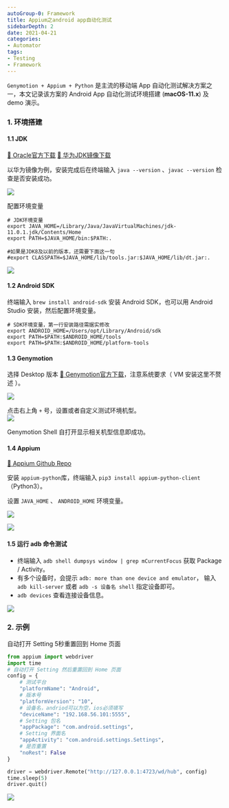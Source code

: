 ```yaml
---
autoGroup-0: Framework
title: Appium之android app自动化测试
sidebarDepth: 2
date: 2021-04-21
categories:
- Automator
tags:
- Testing
- Framework
---
```


`Genymotion + Appium + Python` 是主流的移动端 App 自动化测试解决方案之一，本文记录该方案的 Android App 自动化测试环境搭建 (**macOS-11.x**) 及 demo 演示。

### 1. 环境搭建

#### 1.1 JDK

[:link: Oracle官方下载](https://www.oracle.com/java/technologies/javase-jdk11-downloads.html)
[:link: 华为JDK镜像下载](https://mirrors.huaweicloud.com/java/jdk/11.0.1+13/)   

以华为镜像为例，安装完成后在终端输入 `java --version` 、`javac --version` 检查是否安装成功。

![](https://tva1.sinaimg.cn/large/008i3skNly1gqtmn9pusfj30sw0iwdgw.jpg)  

配置环境变量
```shell
# JDK环境变量
export JAVA_HOME=/Library/Java/JavaVirtualMachines/jdk-11.0.1.jdk/Contents/Home    
export PATH=$JAVA_HOME/bin:$PATH:.

#如果是JDK8及以前的版本，还需要下面这一句
#export CLASSPATH=$JAVA_HOME/lib/tools.jar:$JAVA_HOME/lib/dt.jar:.
```
![](https://tva1.sinaimg.cn/large/008i3skNly1gqtmc4qfdpj30sw0jlmy2.jpg)

#### 1.2 Android SDK
终端输入 `brew install android-sdk` 安装 Android SDK，也可以用 Android Studio 安装，然后配置环境变量。

```shell
# SDK环境变量，第一行安装路径需据实修改
export ANDROID_HOME=/Users/opt/Library/Android/sdk
export PATH=$PATH:$ANDROID_HOME/tools
export PATH=$PATH:$ANDROID_HOME/platform-tools
```

#### 1.3 Genymotion
选择 Desktop 版本 [:link: Genymotion官方下载](https://www.genymotion.com/download/)，注意系统要求（ VM 安装这里不赘述 ）。   

![](https://tva1.sinaimg.cn/large/008i3skNly1gqtmi1g9kaj30sw0gr0to.jpg)   

点击右上角 `+` 号，设置或者自定义测试环境机型。      
![](https://tva1.sinaimg.cn/large/008i3skNly1gqtmifqmpfj30sw0k9mze.jpg)

Genymotion Shell 自打开显示相关机型信息即成功。   

#### 1.4 Appium
[:link: Appium Github Repo](https://github.com/appium/appium-desktop/releases/tag/v1.21.0)

安装 `appium-python`库，终端输入 `pip3 install appium-python-client` （Python3）。

设置 `JAVA_HOME` 、 `ANDROID_HOME` 环境变量。   

![](https://tva1.sinaimg.cn/large/008i3skNly1gqtmfqzl6hj30sw0qvtaq.jpg)   

![](https://tva1.sinaimg.cn/large/008i3skNly1gqtmzd72g7j30sw0j1t9n.jpg)
#### 1.5 运行 adb 命令测试
- 终端输入 `adb shell dumpsys window | grep mCurrentFocus` 获取 Package / Activity。
- 有多个设备时，会提示 `adb: more than one device and emulator`， 输入 `adb kill-server` 或者 `adb -s 设备名 shell` 指定设备即可。   
- `adb devices` 查看连接设备信息。

![](https://tva1.sinaimg.cn/large/008i3skNly1gqtmowec6kj30sw0jl75h.jpg)

### 2. 示例
自动打开 Setting 5秒重置回到 Home 页面

```python
from appium import webdriver
import time
# 自动打开 Setting 然后重置回到 Home 页面
config = {
    # 测试平台
    "platformName": "Android",
    # 版本号
    "platformVersion": "10",
    # 设备名，andriod可以为空，ios必须填写
    "deviceName": "192.168.56.101:5555",
    # Setting 包名
    "appPackage": "com.android.settings",
    # Setting 界面名
    "appActivity": "com.android.settings.Settings",
    # 是否重置
    "noRest": False
}

driver = webdriver.Remote("http://127.0.0.1:4723/wd/hub", config)
time.sleep(5)
driver.quit()
```

<!-- ![](https://tva1.sinaimg.cn/large/008i3skNly1gqtvsrye5hj30sw0g9mz0.jpg) -->

![](https://tva1.sinaimg.cn/large/008i3skNly1gqtvt23pr8g30sw0g9dp0.gif) 

